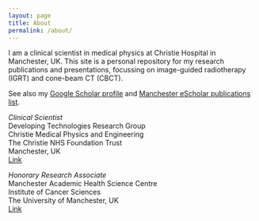 ```yaml
---
layout: page
title: About
permalink: /about/
---
```


I am a clinical scientist in medical physics at Christie Hospital in
Manchester, UK. This site is a personal repository for my research publications and
presentations, focussing on image-guided radiotherapy (IGRT) and cone-beam
CT (CBCT).

See also my [Google Scholar
profile](http://scholar.google.com/citations?hl=en&user=xvosebYAAAAJ) and [Manchester
eScholar publications
list](http://www.manchester.ac.uk/research/thomas.marchant/publications).

*Clinical Scientist*  
Developing Technologies Research Group  
Christie Medical Physics and Engineering  
The Christie NHS Foundation Trust  
Manchester, UK  
[Link](http://www.christie.nhs.uk/cmpe)

*Honorary Research Associate*  
Manchester Academic Health Science Centre  
Institute of Cancer Sciences  
The University of Manchester, UK  
[Link](http://www.manchester.ac.uk/research/thomas.marchant)
